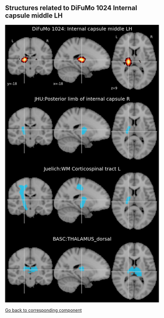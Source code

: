 


## Structures related to DiFuMo 1024 Internal capsule middle LH

![640](640.jpg "Structures related to DiFuMo 1024 Internal capsule middle LH")

[Go back to corresponding component](https://parietal-inria.github.io/DiFuMo/1024/html/640.html)